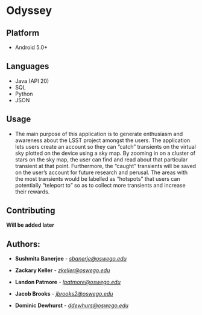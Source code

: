# Odyssey

## Platform

* Android 5.0+

## Languages

* Java (API 20)
* SQL
* Python
* JSON

## Usage

* The main purpose of this application is to generate enthusiasm and awareness about the LSST project amongst the users. The application lets users create an account so they can “catch” transients on the virtual sky plotted on the device using a sky map. By zooming in on a cluster of stars on the sky map, the user can find and read about that particular transient at that point. Furthermore, the “caught” transients will be saved on the user’s account for future research and perusal. The areas with the most transients would be labelled as “hotspots” that users can potentially “teleport to” so as to collect more transients and increase their rewards.

## Contributing
**Will be added later**

## Authors:

* **Sushmita Banerjee** - *sbanerje@oswego.edu*

* **Zackary Keller** - *zkeller@oswego.edu*

* **Landon Patmore** - *lpatmore@oswego.edu*

* **Jacob Brooks** - *jbrooks2@oswego.edu*

* **Dominic Dewhurst** - *ddewhurs@oswego.edu*
